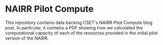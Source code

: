 # NAIRR Pilot Compute

This repository contains data backing CSET's NAIRR Pilot Compute blog post. In particular, it contains a PDF showing how we calculated the computational capacity of each of the resources provided in the initial pilot version of the NAIRR.
